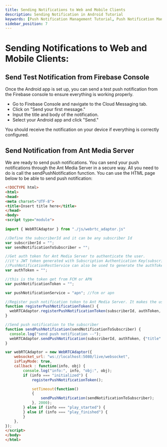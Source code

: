 ```yaml
---
title: Sending Notifications to Web and Mobile Clients 
description: Sending Notification in Android Tutorial
keywords: [Push Notification Management Tutorial, Push Notification Management, Ant Media Server Documentation, Ant Media Server Tutorials]
sidebar_position: 7
---
```


# Sending Notifications to Web and Mobile Clients:

## Send Test Notification from Firebase Console

Once the Android app is set up, you can send a test push notification from the Firebase console to ensure everything is working properly.

- Go to Firebase Console and navigate to the Cloud Messaging tab.
- Click on "Send your first message."
- Input the title and body of the notification.
- Select your Android app and click "Send."

You should receive the notification on your device if everything is correctly configured.

## Send Notification from Ant Media Server

We are ready to send push notifications. You can send your push notifications through the Ant Media Server in a secure way. All you need to do is call the sendPushNotification function. You can use the HTML page below to be able to send push notification:

```html
<!DOCTYPE html>
<html>
<head>
<meta charset="UTF-8">
<title>Insert title here</title>
</head>
<body>
<script type="module">
	
import { WebRTCAdaptor } from "./js/webrtc_adaptor.js"

//Define the subscriberId and it can be any subscriber Id
var subscriberId = "";
var sendNotificationToSubscriber = "";

//Get auth token for Ant Media Server to authenticate the user.
//it's JWT token generated with Subscription Authentication Key(subscriptionAuthenticationKey) in Application settings with subscriberId claim  and it's value.
//PushNotificationRestService can also be used to generate the authToken
var authToken = "";

//this is the token get from FCM or APN
var pushNotificationToken = "";

var pushNotificationService = "apn"; //fcm or apn

//Register push notification token to Ant Media Server. It makes the user receive push notification. 
function registerPushNotificationToken() {
  webRTCAdaptor.registerPushNotificationToken(subscriberId, authToken, pushNotificationToken, pushNotificationService);
}

//Send push notification to the subscriber
function sendPushNotification(sendNotificationToSubscriber) {
  console.log("send push notification --");
  webRTCAdaptor.sendPushNotification(subscriberId, authToken, {"title":"This is a test message", "apn-topic":"io.antmedia.ios.webrtc.sample"}, [sendNotificationToSubscriber]);
}

var webRTCAdaptor = new WebRTCAdaptor({
    websocket_url: "ws://localhost:5080/live/websocket",
    isPlayMode: true,
    callback : function(info, obj) {
        console.log("info:", info, "obj:", obj);
        if (info === "initialized") {
            registerPushNotificationToken();

            setTimeout(function() 
			{
                sendPushNotification(sendNotificationToSubscriber);
            }, 2000);
        } else if (info === "play_started") {
        } else if (info === "play_finished") {
        }
    },
}); 
</script>
</body>
</html>
```
